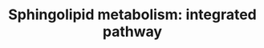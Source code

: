 ---
annotations:
- type: Pathway Ontology
  value: cholesterol biosynthetic pathway
- type: Pathway Ontology
  value: sphingolipid metabolic pathway
- type: Pathway Ontology
  value: sphingomyelin metabolic pathway
- type: Pathway Ontology
  value: sphingolipid biosynthetic pathway
authors:
- DeSl
- Khanspers
- Eweitz
- Conroy lipids
- Egonw
description: New PW, homology converted
last-edited: 2021-11-26
organisms:
- Homo sapiens
redirect_from:
- /index.php/Pathway:WP4726
- /instance/WP4726
schema-jsonld:
- '@context': https://schema.org/
  '@id': https://wikipathways.github.io/pathways/WP4726.html
  '@type': Dataset
  creator:
    '@type': Organization
    name: WikiPathways
  description: New PW, homology converted
  keywords:
  - C22DH GlcCer
  - C16 CerP
  - C16DH CerP
  - C24:1DH CerP
  - C18DH SM
  - C18DH-Cer
  - C16DH GlcCer
  - CERS1
  - C22 Cer
  - Sphinganine
  - C26:1DH CerP
  - C24:1 GalCer
  - CoA(26:1)
  - SGMS2
  - C20DH CerP
  - C24:1DH-Cer
  - C16 SM
  - SGPP2
  - KDSR
  - C26DH-Cer
  - C24DH SM
  - C20 GlcCer
  - C22DH GalCer
  - CoA(18:0)
  - SPTLC1
  - CERS4
  - C26DH SM
  - Sphingosine
  - C18DH CerP
  - C16DH SM
  - Serine
  - C26:1 Cer
  - C18 GlcCer
  - C18 Cer
  - C20 SM
  - Sphinganine-1-phosphate
  - C20 Cer
  - SPHK1
  - C16 GalCer
  - H2O
  - CoA(24:1)
  - PLPP3
  - C22DH CerP
  - ASAH1
  - SPHK2
  - CERS2
  - CoA(26:0)
  - C18DH GalCer
  - ATP
  - C20DH GalCer
  - Sphingosine-1-phosphate
  - C24DH-Cer
  - Ethanolamine-phosphate
  - C16 Cer
  - C26:1 CerP
  - CoA(24:0)
  - C18 CerP
  - C22 GalCer
  - UGT8
  - C24 Cer
  - C22 GlcCer
  - C20 GalCer
  - C22 CerP
  - C24 SM
  - C26 CerP
  - C26 GalCer
  - SGPP1
  - Ppap2a
  - C26:1DH-Cer
  - C26 GlcCer
  - C24:1 GlcCer
  - C24 GalCer
  - C22DH SM
  - 1-Hexadecenal
  - C18 SM
  - CERS6
  - C16DH GalCer
  - C18DH GlcCer
  - C16DH-Cer
  - C24:1 SM
  - C24:1 Cer
  - C24 CerP
  - SGMS1
  - 3-keto-sphinganine
  - SPTLC2
  - CoA(20:0)
  - SGPL1
  - C16 GlcCer
  - C26:1DH GlcCer
  - C26:1DH GalCer
  - C20 CerP
  - CoA(14:0)
  - CERS5
  - C26 Cer
  - CoA(16:0)
  - C24DH CerP
  - DEGS1
  - C24:1DH SM
  - C26:1DH SM
  - C26:1 GalCer
  - C18 GalCer
  - ADP
  - C20DH GlcCer
  - C26:1 GlcCer
  - C24:1 CerP
  - C24DH GlcCer
  - C26DH CerP
  - C24 GlcCer
  - C24:1DH GalCer
  - C20DH SM
  - CERS3
  - C14DH-Ceramide
  - CoA(22:0)
  - C22 SM
  - C24DH GalCer
  - C20DH-Cer
  - C26:1 SM
  - C26DH GlcCer
  - Hexadecanal
  - C22DH-Cer
  - CERK
  - DEGS2
  - C26 SM
  - C26DH GalCer
  - Ppap2c
  - Palmitoyl-CoA
  - UGCG
  - C24:1DH GlcCer
  - SMPD1
  license: CC0
  name: 'Sphingolipid metabolism: integrated pathway'
seo: CreativeWork
title: 'Sphingolipid metabolism: integrated pathway'
wpid: WP4726
---
